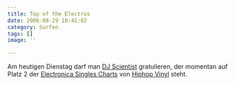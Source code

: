 ```yaml
---
title: Top of the Electros
date: 2006-08-29 18:41:02
category: Surfen
tags: []
image: ''

---
```


Am heutigen Dienstag darf man [DJ Scientist](http://www.myspace.com/djscientist) gratulieren, der momentan auf Platz 2 der [Electronica Singles Charts](http://www.hhv.de/index.php?action=top20_Set&kategory=64&division=66) von [Hiphop Vinyl](http://www.hhv.de) steht.
